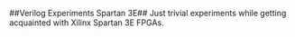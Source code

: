 ##Verilog Experiments Spartan 3E##
Just trivial experiments while getting acquainted with Xilinx Spartan 3E FPGAs. 